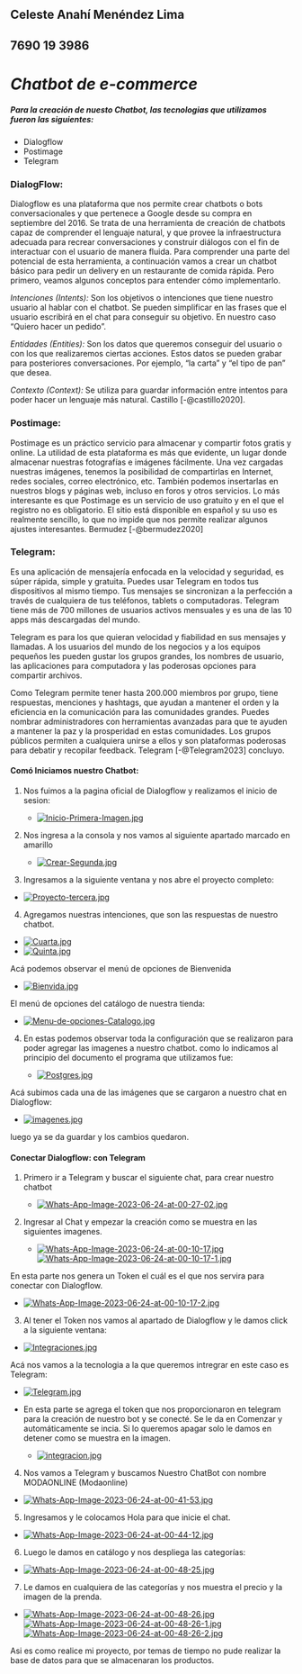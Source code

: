 ## Celeste Anahí Menéndez Lima 
##  7690 19 3986 

#  _Chatbot de e-commerce_

##### Para la creación de nuesto Chatbot, las tecnologias que utilizamos fueron las siguientes: 
* Dialogflow
* Postimage
* Telegram 

### DialogFlow: 

Dialogflow es una plataforma que nos permite crear chatbots o bots conversacionales y que pertenece a Google desde su compra en septiembre del 2016. Se trata de una herramienta de creación de chatbots capaz de comprender el lenguaje natural, y que provee la infraestructura adecuada para recrear conversaciones y construir diálogos con el fin de interactuar con el usuario de manera fluida.
Para comprender una parte del potencial de esta herramienta, a continuación vamos a crear un chatbot básico para pedir un delivery en un restaurante de comida rápida. Pero primero, veamos algunos conceptos para entender cómo implementarlo.

*Intenciones  (Intents):* Son los objetivos o intenciones que tiene nuestro usuario al hablar con el chatbot. Se pueden simplificar en las frases que el usuario escribirá en el chat para conseguir su objetivo. En nuestro caso “Quiero hacer un pedido”.

*Entidades  (Entities):* Son los datos que queremos conseguir del usuario o con los que realizaremos ciertas acciones. Estos datos se pueden grabar para posteriores conversaciones. Por ejemplo, “la carta” y “el tipo de pan” que desea.

*Contexto (Context):* Se utiliza para guardar información entre intentos para poder hacer un lenguaje más natural. Castillo [-@castillo2020]. 

### Postimage: 

Postimage es un práctico servicio para almacenar y compartir fotos gratis y online.
La utilidad de esta plataforma es más que evidente, un lugar donde almacenar nuestras fotografías e imágenes fácilmente.
Una vez cargadas nuestras imágenes, tenemos la posibilidad de compartirlas en Internet, redes sociales, correo electrónico, etc.
También podemos insertarlas en nuestros blogs y páginas web, incluso en foros y otros servicios.
Lo más interesante es que Postimage es un servicio de uso gratuito y en el que el registro no es obligatorio.
El sitio está disponible en español y su uso es realmente sencillo, lo que no impide que nos permite realizar algunos ajustes interesantes. Bermudez [-@bermudez2020]

### Telegram:

Es una aplicación de mensajería enfocada en la velocidad y seguridad, es súper rápida, simple y gratuita. Puedes usar Telegram en todos tus dispositivos al mismo tiempo. Tus mensajes se sincronizan a la perfección a través de cualquiera de tus teléfonos, tablets o computadoras. Telegram tiene más de 700 millones de usuarios activos mensuales y es una de las 10 apps más descargadas del mundo.

Telegram es para los que quieran velocidad y fiabilidad en sus mensajes y llamadas. A los usuarios del mundo de los negocios y a los equipos pequeños les pueden gustar los grupos grandes, los nombres de usuario, las aplicaciones para computadora y las poderosas opciones para compartir archivos.

Como Telegram permite tener hasta 200.000 miembros por grupo, tiene respuestas, menciones y hashtags, que ayudan a mantener el orden y la eficiencia en la comunicación para las comunidades grandes. Puedes nombrar administradores con herramientas avanzadas para que te ayuden a mantener la paz y la prosperidad en estas comunidades. Los grupos públicos permiten a cualquiera unirse a ellos y son plataformas poderosas para debatir y recopilar feedback.  Telegram [-@Telegram2023] concluyo. 

#### Comó Iniciamos nuestro Chatbot:

1. Nos fuimos a la pagina oficial de Dialogflow y realizamos el inicio de sesion: 

    * [![Inicio-Primera-Imagen.jpg](https://i.postimg.cc/ryNBrCn9/Inicio-Primera-Imagen.jpg)](https://postimg.cc/WttYRrPD)
    
2. Nos ingresa a la consola y nos vamos al siguiente apartado marcado en amarillo

   * [![Crear-Segunda.jpg](https://i.postimg.cc/nV7nXDBF/Crear-Segunda.jpg)](https://postimg.cc/9zW6SzLK)

3. Ingresamos a la siguiente ventana y nos abre el proyecto completo:

  * [![Proyecto-tercera.jpg](https://i.postimg.cc/W1mDgyZ4/Proyecto-tercera.jpg)](https://postimg.cc/zyBX100m)

4. Agregamos nuestras intenciones, que son las respuestas de nuestro chatbot. 

  * [![Cuarta.jpg](https://i.postimg.cc/rFB9TBJf/Cuarta.jpg)](https://postimg.cc/Xpg5cDt5)
  * [![Quinta.jpg](https://i.postimg.cc/vTDv8MkN/Quinta.jpg)](https://postimg.cc/PvsD2GtW)

Acá podemos observar el menú de opciones de Bienvenida

  * [![Bienvida.jpg](https://i.postimg.cc/PNns16WT/Bienvida.jpg)](https://postimg.cc/301cTFfc)

El menú de opciones del catálogo de nuestra tienda:
   
   * [![Menu-de-opciones-Catalogo.jpg](https://i.postimg.cc/brF31d1P/Menu-de-opciones-Catalogo.jpg)](https://postimg.cc/sG7YrjnH)
 

4. En estas podemos observar toda la configuración que se realizaron para poder agregar las imagenes a nuestro chatbot. como lo indicamos al principio del documento el programa que utilizamos fue: 

   * [![Postgres.jpg](https://i.postimg.cc/66gH6jL1/Postgres.jpg)](https://postimg.cc/LhkkNVWz)

Acá subimos cada una de las imágenes que se cargaron a nuestro chat en Dialogflow:

   * [![imagenes.jpg](https://i.postimg.cc/QdygSV4Y/imagenes.jpg)](https://postimg.cc/nXqQhVtq)

luego ya se da guardar y los cambios quedaron. 

#### Conectar Dialogflow: con Telegram 

1. Primero ir a Telegram y buscar el siguiente chat, para crear nuestro chatbot 
  
    * [![Whats-App-Image-2023-06-24-at-00-27-02.jpg](https://i.postimg.cc/vTn9PvK0/Whats-App-Image-2023-06-24-at-00-27-02.jpg)](https://postimg.cc/XBVpq945)

2. Ingresar al Chat y empezar la creación como se muestra en las siguientes imagenes. 
    * [![Whats-App-Image-2023-06-24-at-00-10-17.jpg](https://i.postimg.cc/fLrjqyRR/Whats-App-Image-2023-06-24-at-00-10-17.jpg)](https://postimg.cc/WF0kh2ZB) [![Whats-App-Image-2023-06-24-at-00-10-17-1.jpg](https://i.postimg.cc/mk13v4PN/Whats-App-Image-2023-06-24-at-00-10-17-1.jpg)](https://postimg.cc/zH5Rh9SV) 
 
  En esta parte nos genera un Token el cuál es el que nos servira para conectar con Dialogflow.
   
  * [![Whats-App-Image-2023-06-24-at-00-10-17-2.jpg](https://i.postimg.cc/6TsVwPRs/Whats-App-Image-2023-06-24-at-00-10-17-2.jpg)](https://postimg.cc/gLDLHNN4) 

3. Al tener el Token nos vamos al apartado de Dialogflow y le damos click a la siguiente ventana: 
  
  * [![Integraciones.jpg](https://i.postimg.cc/DyBj1vqm/Integraciones.jpg)](https://postimg.cc/YhLzHwDw) 
 
Acá nos vamos a la tecnologia a la que queremos intregrar en este caso es Telegram: 

  * [![Telegram.jpg](https://i.postimg.cc/Bnjr6LdJ/Telegram.jpg)](https://postimg.cc/sMR6HXjL) 

* En esta parte se agrega el token que nos proporcionaron en telegram para la creación de nuestro bot y se conecté. Se le da  en Comenzar y automáticamente se incia. Si lo queremos apagar solo le damos en detener como se muestra en la imagen. 

  * [![integracion.jpg](https://i.postimg.cc/TYN8fqNk/integracion.jpg)](https://postimg.cc/LnPQVfpf) 
4. Nos vamos a Telegram y buscamos Nuestro ChatBot con nombre MODAONLINE (Modaonline)

  * [![Whats-App-Image-2023-06-24-at-00-41-53.jpg](https://i.postimg.cc/8P63gQWC/Whats-App-Image-2023-06-24-at-00-41-53.jpg)](https://postimg.cc/WhsS0y5R)

5. Ingresamos y le colocamos Hola para que inicie el chat. 

 * [![Whats-App-Image-2023-06-24-at-00-44-12.jpg](https://i.postimg.cc/GtKvZjrr/Whats-App-Image-2023-06-24-at-00-44-12.jpg)](https://postimg.cc/p599jzp1)
 
6. Luego le damos en catálogo y nos despliega las categorías: 

  * [![Whats-App-Image-2023-06-24-at-00-48-25.jpg](https://i.postimg.cc/NFB1Jz3p/Whats-App-Image-2023-06-24-at-00-48-25.jpg)](https://postimg.cc/R6p6qXVH) 

7. Le damos en cualquiera de las categorías y nos muestra el precio y la imagen de la prenda. 

  * [![Whats-App-Image-2023-06-24-at-00-48-26.jpg](https://i.postimg.cc/KznP52H1/Whats-App-Image-2023-06-24-at-00-48-26.jpg)](https://postimg.cc/47xHJrZG) [![Whats-App-Image-2023-06-24-at-00-48-26-1.jpg](https://i.postimg.cc/G20PY2q0/Whats-App-Image-2023-06-24-at-00-48-26-1.jpg)](https://postimg.cc/cKm8GdpT) [![Whats-App-Image-2023-06-24-at-00-48-26-2.jpg](https://i.postimg.cc/CKnHzDCH/Whats-App-Image-2023-06-24-at-00-48-26-2.jpg)](https://postimg.cc/VS1bhJVd) 

Asi es como realice mi proyecto, por temas de tiempo no pude realizar la base de datos para que se almacenaran los productos. 



